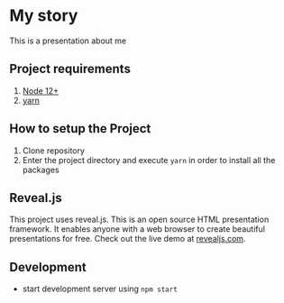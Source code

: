 # My story

This is a presentation about me

## Project requirements

1. [Node 12+](https://nodejs.org/en/docs/)
2. [yarn](https://yarnpkg.com/package/doc)

## How to setup the Project

1. Clone repository
2. Enter the project directory and execute `yarn` in order to install all the packages

## Reveal.js

This project uses reveal.js. This is an open source HTML presentation framework. It enables anyone with a web browser to create beautiful presentations for free. Check out the live demo at [revealjs.com](https://revealjs.com/).

## Development

- start development server using `npm start`
